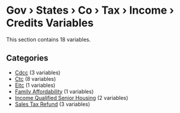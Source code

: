 # Gov › States › Co › Tax › Income › Credits Variables

This section contains 18 variables.

## Categories

- [Cdcc](cdcc/index.md) (3 variables)
- [Ctc](ctc/index.md) (8 variables)
- [Eitc](eitc/index.md) (1 variables)
- [Family Affordability](family_affordability/index.md) (1 variables)
- [Income Qualified Senior Housing](income_qualified_senior_housing/index.md) (2 variables)
- [Sales Tax Refund](sales_tax_refund/index.md) (3 variables)
